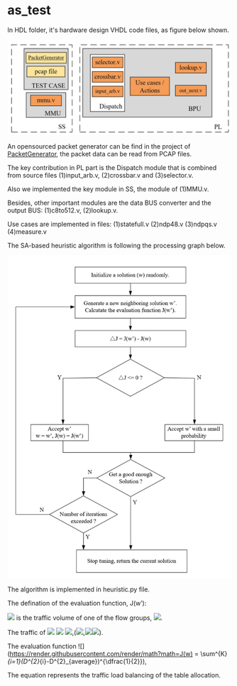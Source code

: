 

# as_test

In HDL folder, it's hardware design VHDL code files, as figure below shown.

![image](https://github.com/qiaosiyi/qiaosiyi.github.io/blob/master/figs/bpu2.jpg)

An opensourced packet generator can be find in the project of [PacketGenerator](https://github.com/NetFPGA/netfpga/wiki/PacketGenerator), the packet data can be read from PCAP files.

The key contribution in PL part is the Dispatch module that is combined from source files (1)input_arb.v, (2)crossbar.v and (3)selector.v.

Also we implemented the key module in SS, the module of (1)MMU.v.


Besides, other important modules are the data BUS converter and the output BUS: (1)c8to512.v, (2)lookup.v.

Use cases are implemented in files: (1)statefull.v (2)ndp48.v (3)ndpqs.v (4)measure.v


The SA-based heuristic algorithm is following the processing graph below.

![image](https://github.com/qiaosiyi/qiaosiyi.github.io/blob/master/figs/saprocess.png)

The algorithm is implemented in heuristic.py file.

The defination of the evaluation function, J(w’):

![](https://render.githubusercontent.com/render/math?math=D\\_{id}[j])
is the traffic volume of one of the flow groups, ![](https://render.githubusercontent.com/render/math?math=j\in[1,256]).

The traffic of ![](https://render.githubusercontent.com/render/math?math=EE_i=) ![](https://render.githubusercontent.com/render/math?math=\sum) ![](https://render.githubusercontent.com/render/math?math=D\\_id[j]),(![](https://render.githubusercontent.com/render/math?math=i\in[1,K]),![](https://render.githubusercontent.com/render/math?math=j\in)![](https://render.githubusercontent.com/render/math?math=EE_i)).

The evaluation function ![](https://render.githubusercontent.com/render/math?math=J(w) = \\sum^{K}_{i=1}(D^{2}_{i}-D^{2}_{average})^{\dfrac{1}{2}}),

The equation represents the traffic load balancing of the table allocation.

